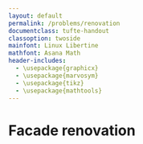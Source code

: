 ```yaml
---
layout: default
permalink: /problems/renovation
documentclass: tufte-handout
classoption: twoside
mainfont: Linux Libertine
mathfont: Asana Math
header-includes:
  - \usepackage{graphicx}
  - \usepackage{marvosym}
  - \usepackage{tikz}
  - \usepackage{mathtools}
---
```


# Facade renovation
